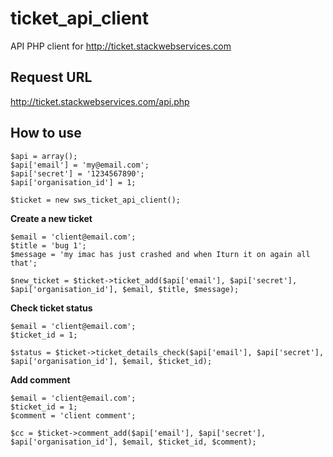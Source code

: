 # ticket_api_client

API PHP client for http://ticket.stackwebservices.com

## Request URL

http://ticket.stackwebservices.com/api.php

## How to use

```
$api = array();
$api['email'] = 'my@email.com';
$api['secret'] = '1234567890';
$api['organisation_id'] = 1;

$ticket = new sws_ticket_api_client();
```

**Create a new ticket**

```
$email = 'client@email.com';
$title = 'bug 1';
$message = 'my imac has just crashed and when Iturn it on again all that';

$new_ticket = $ticket->ticket_add($api['email'], $api['secret'], $api['organisation_id'], $email, $title, $message);
```

**Check ticket status**

```
$email = 'client@email.com';
$ticket_id = 1;

$status = $ticket->ticket_details_check($api['email'], $api['secret'], $api['organisation_id'], $email, $ticket_id);
```

**Add comment**

```
$email = 'client@email.com';
$ticket_id = 1;
$comment = 'client comment';

$cc = $ticket->comment_add($api['email'], $api['secret'], $api['organisation_id'], $email, $ticket_id, $comment);
```
